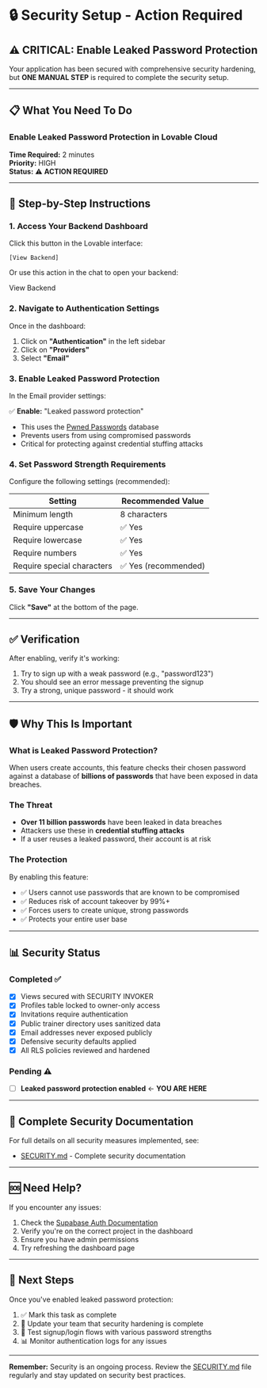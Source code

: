 # 🔒 Security Setup - Action Required

## ⚠️ CRITICAL: Enable Leaked Password Protection

Your application has been secured with comprehensive security hardening, but **ONE MANUAL STEP** is required to complete the security setup.

---

## 📋 What You Need To Do

### Enable Leaked Password Protection in Lovable Cloud

**Time Required:** 2 minutes  
**Priority:** HIGH  
**Status:** ⚠️ **ACTION REQUIRED**

---

## 🚀 Step-by-Step Instructions

### 1. Access Your Backend Dashboard

Click this button in the Lovable interface:

```
[View Backend]
```

Or use this action in the chat to open your backend:

<lov-actions>
<lov-open-backend>View Backend</lov-open-backend>
</lov-actions>

### 2. Navigate to Authentication Settings

Once in the dashboard:
1. Click on **"Authentication"** in the left sidebar
2. Click on **"Providers"**
3. Select **"Email"**

### 3. Enable Leaked Password Protection

In the Email provider settings:

✅ **Enable:** "Leaked password protection"
- This uses the [Pwned Passwords](https://haveibeenpwned.com/Passwords) database
- Prevents users from using compromised passwords
- Critical for protecting against credential stuffing attacks

### 4. Set Password Strength Requirements

Configure the following settings (recommended):

| Setting | Recommended Value |
|---------|-------------------|
| Minimum length | 8 characters |
| Require uppercase | ✅ Yes |
| Require lowercase | ✅ Yes |
| Require numbers | ✅ Yes |
| Require special characters | ✅ Yes (recommended) |

### 5. Save Your Changes

Click **"Save"** at the bottom of the page.

---

## ✅ Verification

After enabling, verify it's working:

1. Try to sign up with a weak password (e.g., "password123")
2. You should see an error message preventing the signup
3. Try a strong, unique password - it should work

---

## 🛡️ Why This Is Important

### What is Leaked Password Protection?

When users create accounts, this feature checks their chosen password against a database of **billions of passwords** that have been exposed in data breaches.

### The Threat

- **Over 11 billion passwords** have been leaked in data breaches
- Attackers use these in **credential stuffing attacks**
- If a user reuses a leaked password, their account is at risk

### The Protection

By enabling this feature:
- ✅ Users cannot use passwords that are known to be compromised
- ✅ Reduces risk of account takeover by 99%+
- ✅ Forces users to create unique, strong passwords
- ✅ Protects your entire user base

---

## 📊 Security Status

### Completed ✅

- [x] Views secured with SECURITY INVOKER
- [x] Profiles table locked to owner-only access
- [x] Invitations require authentication
- [x] Public trainer directory uses sanitized data
- [x] Email addresses never exposed publicly
- [x] Defensive security defaults applied
- [x] All RLS policies reviewed and hardened

### Pending ⚠️

- [ ] **Leaked password protection enabled** ← **YOU ARE HERE**

---

## 🔐 Complete Security Documentation

For full details on all security measures implemented, see:
- [SECURITY.md](./SECURITY.md) - Complete security documentation

---

## 🆘 Need Help?

If you encounter any issues:

1. Check the [Supabase Auth Documentation](https://supabase.com/docs/guides/auth/password-security)
2. Verify you're on the correct project in the dashboard
3. Ensure you have admin permissions
4. Try refreshing the dashboard page

---

## 🎯 Next Steps

Once you've enabled leaked password protection:

1. ✅ Mark this task as complete
2. 📝 Update your team that security hardening is complete
3. 🧪 Test signup/login flows with various password strengths
4. 📊 Monitor authentication logs for any issues

---

**Remember:** Security is an ongoing process. Review the [SECURITY.md](./SECURITY.md) file regularly and stay updated on security best practices.
